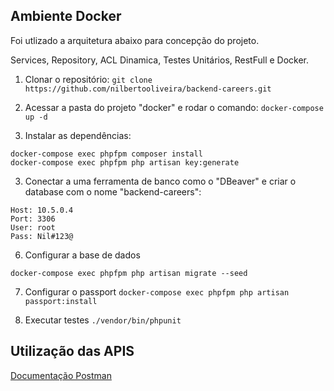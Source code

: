 ## Ambiente Docker

Foi utlizado a arquitetura abaixo para concepção do projeto.

Services, Repository, ACL Dinamica, Testes Unitários, RestFull e Docker.

1. Clonar o repositório:
`git clone https://github.com/nilbertooliveira/backend-careers.git`

2. Acessar a pasta do projeto "docker" e rodar o comando:
`docker-compose up -d`
    
3. Instalar as dependências:
 ```
docker-compose exec phpfpm composer install
docker-compose exec phpfpm php artisan key:generate
 ```
 
3. Conectar a uma ferramenta de banco como o "DBeaver" e criar o database com o nome "backend-careers":
```
Host: 10.5.0.4
Port: 3306
User: root
Pass: Nil#123@
```
6. Configurar a base de dados
```
docker-compose exec phpfpm php artisan migrate --seed
```
7. Configurar o passport
`docker-compose exec phpfpm php artisan passport:install`

8. Executar testes
`./vendor/bin/phpunit`

## Utilização das APIS
[Documentação Postman](https://documenter.getpostman.com/view/10569259/TWDcGadV)
